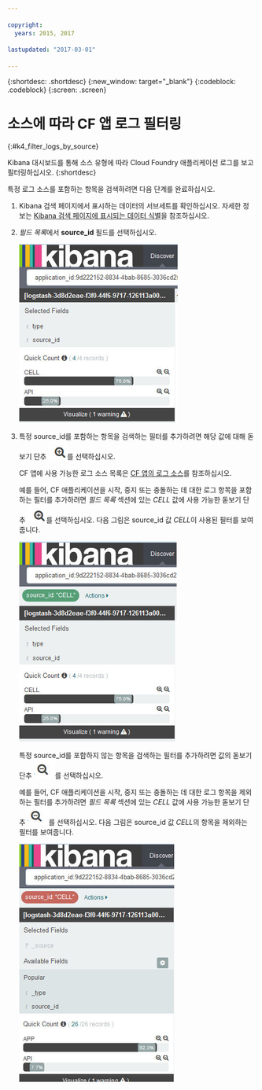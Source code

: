 ```yaml
---

copyright:
  years: 2015, 2017

lastupdated: "2017-03-01"

---
```



{:shortdesc: .shortdesc}
{:new_window: target="_blank"}
{:codeblock: .codeblock}
{:screen: .screen}

# 소스에 따라 CF 앱 로그 필터링
{:#k4_filter_logs_by_source}

Kibana 대시보드를 통해 소스 유형에 따라 Cloud Foundry 애플리케이션 로그를 보고 필터링하십시오.
{:shortdesc}

특정 로그 소스를 포함하는 항목을 검색하려면 다음 단계를 완료하십시오.

1. Kibana 검색 페이지에서 표시하는 데이터의 서브세트를 확인하십시오. 자세한 정보는 [Kibana 검색 페이지에 표시되는 데이터 식별](logging_kibana_analize_logs_interactively.html#k4_identify_data)을 참조하십시오.

2. *필드 목록*에서 **source_id** 필드를 선택하십시오.

    ![source_id 필드를 보여주는 필터 목록](images/k4_filter_sourceid_F1.jpg "source_id 필드를 보여주는 필터 목록")     

3. 특정 source_id를 포함하는 항목을 검색하는 필터를 추가하려면 해당 값에 대해 돋보기 단추 ![포함 모드의 돋보기 단추](images/k4_include_field_icon.jpg "포함 모드의 돋보기 단추")를 선택하십시오.

    CF 앱에 사용 가능한 로그 소스 목록은 [CF 앱의 로그 소스](../logging_cf_apps.html#logging_bluemix_cf_apps_log_sources)를 참조하십시오.

    예를 들어, CF 애플리케이션을 시작, 중지 또는 충돌하는 데 대한 로그 항목을 포함하는 필터를 추가하려면 *필드 목록* 섹션에 있는 *CELL* 값에 사용 가능한 돋보기 단추 ![포함 모드의 돋보기 단추](images/k4_include_field_icon.jpg "포함 모드의 돋보기 단추")를 선택하십시오. 다음 그림은 source_id 값 *CELL*이 사용된 필터를 보여줍니다.
    
    ![필드 값을 포함하는 필터](images/k4_filter_sourceid_F2.jpg "필드 값을 포함하는 필터")

    특정 source_id를 포함하지 않는 항목을 검색하는 필터를 추가하려면 값의 돋보기 단추 ![제외 모드의 돋보기 단추](images/k4_exclude_field_icon.jpg "제외 모드의 돋보기 단추")를 선택하십시오.
    
    예를 들어, CF 애플리케이션을 시작, 중지 또는 충돌하는 데 대한 로그 항목을 제외하는 필터를 추가하려면 *필드 목록* 섹션에 있는 *CELL* 값에 사용 가능한 돋보기 단추 ![포함 모드의 돋보기 단추](images/k4_exclude_field_icon.jpg "포함 모드의 돋보기 단추")를 선택하십시오. 다음 그림은 source_id 값 *CELL*의 항목을 제외하는 필터를 보여줍니다.

    ![필드 값을 제외하는 필터](images/k4_filter_sourceid_F3.jpg "필드 값을 제외하는 필터")




